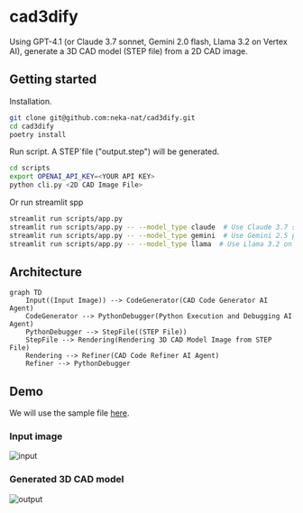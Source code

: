 # cad3dify

Using GPT-4.1 (or Claude 3.7 sonnet, Gemini 2.0 flash, Llama 3.2 on Vertex AI), generate a 3D CAD model (STEP file) from a 2D CAD image.

## Getting started

Installation.

```bash
git clone git@github.com:neka-nat/cad3dify.git
cd cad3dify
poetry install
```

Run script.
A STEP`file ("output.step") will be generated.

```bash
cd scripts
export OPENAI_API_KEY=<YOUR API KEY>
python cli.py <2D CAD Image File>
```

Or run streamlit spp

```bash
streamlit run scripts/app.py
streamlit run scripts/app.py -- --model_type claude  # Use Claude 3.7 sonnet
streamlit run scripts/app.py -- --model_type gemini  # Use Gemini 2.5 pro preview
streamlit run scripts/app.py -- --model_type llama  # Use Llama 3.2 on Vertex AI
```

## Architecture

```mermaid
graph TD
    Input((Input Image)) --> CodeGenerator(CAD Code Generator AI Agent)
    CodeGenerator --> PythonDebugger(Python Execution and Debugging AI Agent)
    PythonDebugger --> StepFile((STEP File))
    StepFile --> Rendering(Rendering 3D CAD Model Image from STEP File)
    Rendering --> Refiner(CAD Code Refiner AI Agent)
    Refiner --> PythonDebugger
```

## Demo

We will use the sample file [here](http://cad.wp.xdomain.jp/).

### Input image

![input](sample_data/g1-3.jpg)

### Generated 3D CAD model

![output](sample_data/gen_result1.png)
